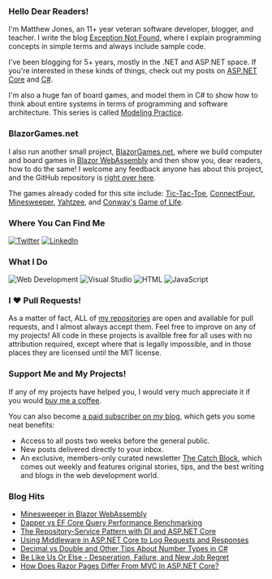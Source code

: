 ### Hello Dear Readers!

I'm Matthew Jones, an 11+ year veteran software developer, blogger, and teacher. I write the blog [Exception Not Found](https://exceptionnotfound.net/), where I explain programming concepts in simple terms and always include sample code.

I've been blogging for 5+ years, mostly in the .NET and ASP.NET space. If you're interested in these kinds of things, check out my posts on [ASP.NET Core](https://exceptionnotfound.net/tag/aspnetcore/) and [C#](https://exceptionnotfound.net/tag/csharp/).

I'm also a huge fan of board games, and model them in C# to show how to think about entire systems in terms of programming and software architecture. This series is called [Modeling Practice](https://exceptionnotfound.net/tag/modelingpractice/).

### BlazorGames.net
I also run another small project, [BlazorGames.net](https://blazorgames.net/), where we build computer and board games in [Blazor WebAssembly](https://docs.microsoft.com/en-us/aspnet/core/blazor/?view=aspnetcore-3.1) and then show you, dear readers, how to do the same! I welcome any feedback anyone has about this project, and the GitHub repository is [right over here](https://github.com/exceptionnotfound/BlazorGames). 

The games already coded for this site include: [Tic-Tac-Toe](https://blazorgames.net/tictactoe), [ConnectFour](https://blazorgames.net/connectfour), [Minesweeper](https://blazorgames.net/minesweeper), [Yahtzee](https://blazorgames.net/yahtzee), and [Conway's Game of Life](https://blazorgames.net/gameoflife).

### Where You Can Find Me
[![Twitter](https://raw.githubusercontent.com/MikeCodesDotNET/MikeCodesDotNET/a8abbf37441f3253f74ea255a47f289208d7568c/Resources/twitter.svg)](https://twitter.com/ExceptionNotFnd) [![LinkedIn](https://raw.githubusercontent.com/MikeCodesDotNET/MikeCodesDotNET/a8abbf37441f3253f74ea255a47f289208d7568c/Resources/linkedIn.svg)](https://www.linkedin.com/in/matthew-jones-b7879b155/) 

### What I Do
![Web Development](https://github.com/MikeCodesDotNET/ColoredBadges/raw/master/svg/dev/web.svg?sanitize=true) ![Visual Studio](https://github.com/MikeCodesDotNET/ColoredBadges/raw/master/svg/dev/visualstudio.svg?sanitize=true) ![HTML](https://github.com/MikeCodesDotNET/ColoredBadges/raw/master/svg/dev/html.svg?sanitize=true) ![JavaScript](https://github.com/MikeCodesDotNET/ColoredBadges/raw/master/svg/dev/js.svg?sanitize=true)

### I ♥ Pull Requests!
As a matter of fact, ALL of [my repositories](https://github.com/exceptionnotfound?tab=repositories) are open and available for pull requests, and I almost always accept them. Feel free to improve on any of my projects! All code in these projects is availble free for all uses with no attribution required, except where that is legally impossible, and in those places they are licensed until the MIT license.

### Support Me and My Projects!
If any of my projects have helped you, I would very much appreciate it if you would [buy me a coffee](https://www.buymeacoffee.com/exceptionnotfnd). 

You can also become [a paid subscriber on my blog](https://exceptionnotfound.net/signup/), which gets you some neat benefits:

* Access to all posts two weeks before the general public.
* New posts delivered directly to your inbox.
* An exclusive, members-only curated newsletter [The Catch Block](https://exceptionnotfound.net/tag/thecatchblock/), which comes out weekly and features original stories, tips, and the best writing and blogs in the web development world.

### Blog Hits

* [Minesweeper in Blazor WebAssembly](https://exceptionnotfound.net/minesweeper-in-blazor-webassembly-part-1-csharp-implementation/)
* [Dapper vs EF Core Query Performance Benchmarking](https://www.exceptionnotfound.net/dapper-vs-entity-framework-core-query-performance-benchmarking-2019/)
* [The Repository-Service Pattern with DI and ASP.NET Core](https://www.exceptionnotfound.net/the-repository-service-pattern-with-dependency-injection-and-asp-net-core/)
* [Using Middleware in ASP.NET Core to Log Requests and Responses](https://www.exceptionnotfound.net/using-middleware-to-log-requests-and-responses-in-asp-net-core/)
* [Decimal vs Double and Other Tips About Number Types in C#](https://www.exceptionnotfound.net/decimal-vs-double-and-other-tips-about-number-types-in-net/)
* [Be Like Us Or Else - Desperation, Failure, and New Job Regret](https://exceptionnotfound.net/be-like-us-or-else-desperation-failure-and-new-job-regret/)
* [How Does Razor Pages Differ From MVC In ASP.NET Core?](https://www.exceptionnotfound.net/razor-pages-how-does-it-differ-from-mvc-in-asp-net-core/)

